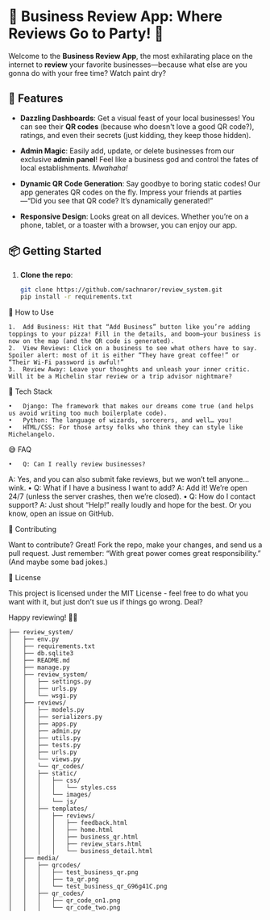 # 🎉 Business Review App: Where Reviews Go to Party! 🎉

Welcome to the **Business Review App**, the most exhilarating place on the internet to **review** your favorite businesses—because what else are you gonna do with your free time? Watch paint dry?

## 🚀 Features

- **Dazzling Dashboards**: Get a visual feast of your local businesses! You can see their **QR codes** (because who doesn't love a good QR code?), ratings, and even their secrets (just kidding, they keep those hidden).

- **Admin Magic**: Easily add, update, or delete businesses from our exclusive **admin panel**! Feel like a business god and control the fates of local establishments. *Mwahaha!*

- **Dynamic QR Code Generation**: Say goodbye to boring static codes! Our app generates QR codes on the fly. Impress your friends at parties—“Did you see that QR code? It’s dynamically generated!”

- **Responsive Design**: Looks great on all devices. Whether you’re on a phone, tablet, or a toaster with a browser, you can enjoy our app.

## 📦 Getting Started

1. **Clone the repo**:
   ```bash
   git clone https://github.com/sachnaror/review_system.git
   pip install -r requirements.txt

📜 How to Use

	1.	Add Business: Hit that “Add Business” button like you’re adding toppings to your pizza! Fill in the details, and boom—your business is now on the map (and the QR code is generated).
	2.	View Reviews: Click on a business to see what others have to say. Spoiler alert: most of it is either “They have great coffee!” or “Their Wi-Fi password is awful!”
	3.	Review Away: Leave your thoughts and unleash your inner critic. Will it be a Michelin star review or a trip advisor nightmare?

🤖 Tech Stack

	•	Django: The framework that makes our dreams come true (and helps us avoid writing too much boilerplate code).
	•	Python: The language of wizards, sorcerers, and well… you!
	•	HTML/CSS: For those artsy folks who think they can style like Michelangelo.

😅 FAQ

	•	Q: Can I really review businesses?
A: Yes, and you can also submit fake reviews, but we won’t tell anyone… wink.
	•	Q: What if I have a business I want to add?
A: Add it! We’re open 24/7 (unless the server crashes, then we’re closed).
	•	Q: How do I contact support?
A: Just shout “Help!” really loudly and hope for the best. Or you know, open an issue on GitHub.

🎈 Contributing

Want to contribute? Great! Fork the repo, make your changes, and send us a pull request. Just remember: “With great power comes great responsibility.” (And maybe some bad jokes.)

📜 License

This project is licensed under the MIT License - feel free to do what you want with it, but just don’t sue us if things go wrong. Deal?

Happy reviewing! 🎉🎉

```
├── review_system/
│   ├── env.py
│   ├── requirements.txt
│   ├── db.sqlite3
│   ├── README.md
│   ├── manage.py
│   ├── review_system/
│   │   ├── settings.py
│   │   ├── urls.py
│   │   └── wsgi.py
│   ├── reviews/
│   │   ├── models.py
│   │   ├── serializers.py
│   │   ├── apps.py
│   │   ├── admin.py
│   │   ├── utils.py
│   │   ├── tests.py
│   │   ├── urls.py
│   │   └── views.py
│   │   └── qr_codes/
│   │   ├── static/
│   │   │   ├── css/
│   │   │   │   └── styles.css
│   │   │   └── images/
│   │   │   └── js/
│   │   ├── templates/
│   │   │   ├── reviews/
│   │   │   │   ├── feedback.html
│   │   │   │   ├── home.html
│   │   │   │   ├── business_qr.html
│   │   │   │   ├── review_stars.html
│   │   │   │   └── business_detail.html
│   ├── media/
│   │   ├── qrcodes/
│   │   │   ├── test_business_qr.png
│   │   │   ├── ta_qr.png
│   │   │   └── test_business_qr_G96g41C.png
│   │   ├── qr_codes/
│   │   │   ├── qr_code_on1.png
│   │   │   └── qr_code_two.png
